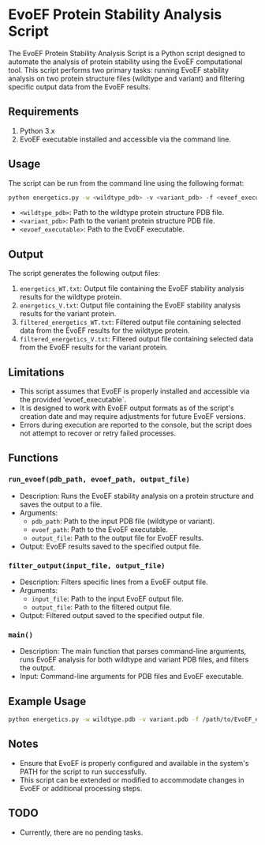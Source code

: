# EvoEF Protein Stability Analysis Script
The EvoEF Protein Stability Analysis Script is a Python script designed to automate the analysis of protein stability using the EvoEF computational tool. This script performs two primary tasks: running EvoEF stability analysis on two protein structure files (wildtype and variant) and filtering specific output data from the EvoEF results.

## Requirements
1. Python 3.x
2. EvoEF executable installed and accessible via the command line.

## Usage
The script can be run from the command line using the following format:

```bash
python energetics.py -w <wildtype_pdb> -v <variant_pdb> -f <evoef_executable>
```

- `<wildtype_pdb>`: Path to the wildtype protein structure PDB file.
- `<variant_pdb>`: Path to the variant protein structure PDB file.
- `<evoef_executable>`: Path to the EvoEF executable.

## Output
The script generates the following output files:

1. `energetics_WT.txt`: Output file containing the EvoEF stability analysis results for the wildtype protein.
2. `energetics_V.txt`: Output file containing the EvoEF stability analysis results for the variant protein.
3. `filtered_energetics_WT.txt`: Filtered output file containing selected data from the EvoEF results for the wildtype protein.
4. `filtered_energetics_V.txt`: Filtered output file containing selected data from the EvoEF results for the variant protein.

## Limitations
- This script assumes that EvoEF is properly installed and accessible via the provided 'evoef_executable`.
- It is designed to work with EvoEF output formats as of the script's creation date and may require adjustments for future EvoEF versions.
- Errors during execution are reported to the console, but the script does not attempt to recover or retry failed processes.

## Functions
### `run_evoef(pdb_path, evoef_path, output_file)`
- Description: Runs the EvoEF stability analysis on a protein structure and saves the output to a file.
- Arguments:
  - `pdb_path`: Path to the input PDB file (wildtype or variant).
  - `evoef_path`: Path to the EvoEF executable.
  - `output_file`: Path to the output file for EvoEF results.
- Output: EvoEF results saved to the specified output file.

### `filter_output(input_file, output_file)`
- Description: Filters specific lines from a EvoEF output file.
- Arguments:
  - `input_file`: Path to the input EvoEF output file.
  - `output_file`: Path to the filtered output file.
- Output: Filtered output saved to the specified output file.

### `main()`
- Description: The main function that parses command-line arguments, runs EvoEF analysis for both wildtype and variant PDB files, and filters the output.
- Input: Command-line arguments for PDB files and EvoEF executable.

## Example Usage
```bash
python energetics.py -w wildtype.pdb -v variant.pdb -f /path/to/EvoEF_executable
```

## Notes
- Ensure that EvoEF is properly configured and available in the system's PATH for the script to run successfully.
- This script can be extended or modified to accommodate changes in EvoEF or additional processing steps.

## TODO
- Currently, there are no pending tasks.